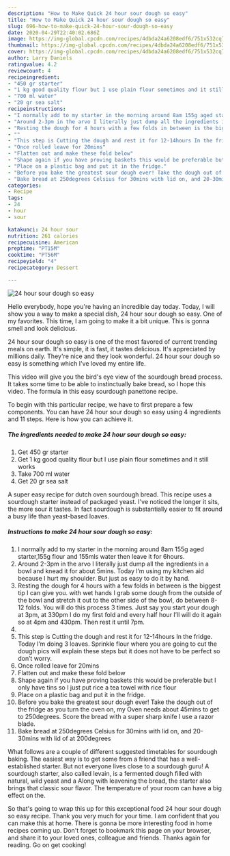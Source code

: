 ```yaml
---
description: "How to Make Quick 24 hour sour dough so easy"
title: "How to Make Quick 24 hour sour dough so easy"
slug: 696-how-to-make-quick-24-hour-sour-dough-so-easy
date: 2020-04-29T22:40:02.686Z
image: https://img-global.cpcdn.com/recipes/4dbda24a6208edf6/751x532cq70/24-hour-sour-dough-so-easy-recipe-main-photo.jpg
thumbnail: https://img-global.cpcdn.com/recipes/4dbda24a6208edf6/751x532cq70/24-hour-sour-dough-so-easy-recipe-main-photo.jpg
cover: https://img-global.cpcdn.com/recipes/4dbda24a6208edf6/751x532cq70/24-hour-sour-dough-so-easy-recipe-main-photo.jpg
author: Larry Daniels
ratingvalue: 4.2
reviewcount: 4
recipeingredient:
- "450 gr starter"
- "1 kg good quality flour but I use plain flour sometimes and it still works"
- "700 ml water"
- "20 gr sea salt"
recipeinstructions:
- "I normally add to my starter in the morning around 8am 155g aged starter,155g flour and 155mls water then leave it for 6hours."
- "Around 2-3pm in the arvo I literally just dump all the ingredients in a bowl and knead it for about 5mins. Today I’m using my kitchen aid because I hurt my shoulder. But just as easy to do it by hand."
- "Resting the dough for 4 hours with a few folds in between is the biggest tip I can give you. with wet hands I grab some dough from the outside of the bowl and stretch it out to the other side of the bowl, do between 8-12 folds. You will do this process 3 times. Just say you start your dough at 3pm, at 330pm I do my first fold and every half hour I’ll will do it again so at 4pm and 430pm. Then rest it until 7pm."
- ""
- "This step is Cutting the dough and rest it for 12-14hours In the fridge. Today I’m doing 3 loaves. Sprinkle flour where you are going to cut the dough pics will explain these steps but it does not have to be perfect so don’t worry."
- "Once rolled leave for 20mins"
- "Flatten out and make these fold below"
- "Shape again if you have proving baskets this would be preferable but I only have tins so I just put rice a tea towel with rice flour"
- "Place on a plastic bag and put it in the fridge."
- "Before you bake the greatest sour dough ever! Take the dough out of the fridge as you turn the oven on, my Oven needs about 45mins to get to 250degrees. Score the bread with a super sharp knife I use a razor blade."
- "Bake bread at 250degrees Celsius for 30mins with lid on, and 20-30mins with lid of at 200degrees"
categories:
- Recipe
tags:
- 24
- hour
- sour

katakunci: 24 hour sour 
nutrition: 261 calories
recipecuisine: American
preptime: "PT15M"
cooktime: "PT56M"
recipeyield: "4"
recipecategory: Dessert

---
```



![24 hour sour dough so easy](https://img-global.cpcdn.com/recipes/4dbda24a6208edf6/751x532cq70/24-hour-sour-dough-so-easy-recipe-main-photo.jpg)

Hello everybody, hope you're having an incredible day today. Today, I will show you a way to make a special dish, 24 hour sour dough so easy. One of my favorites. This time, I am going to make it a bit unique. This is gonna smell and look delicious.

24 hour sour dough so easy is one of the most favored of current trending meals on earth. It's simple, it is fast, it tastes delicious. It's appreciated by millions daily. They're nice and they look wonderful. 24 hour sour dough so easy is something which I've loved my entire life.

This video will give you the bird&#39;s eye view of the sourdough bread process. It takes some time to be able to instinctually bake bread, so I hope this video. The formula in this easy sourdough panettone recipe.


To begin with this particular recipe, we have to first prepare a few components. You can have 24 hour sour dough so easy using 4 ingredients and 11 steps. Here is how you can achieve it.

<!--inarticleads1-->

##### The ingredients needed to make 24 hour sour dough so easy:

1. Get 450 gr starter
1. Get 1 kg good quality flour but I use plain flour sometimes and it still works
1. Take 700 ml water
1. Get 20 gr sea salt


A super easy recipe for dutch oven sourdough bread. This recipe uses a sourdough starter instead of packaged yeast. I&#39;ve noticed the longer it sits, the more sour it tastes. In fact sourdough is substantially easier to fit around a busy life than yeast-based loaves. 

<!--inarticleads2-->

##### Instructions to make 24 hour sour dough so easy:

1. I normally add to my starter in the morning around 8am 155g aged starter,155g flour and 155mls water then leave it for 6hours.
1. Around 2-3pm in the arvo I literally just dump all the ingredients in a bowl and knead it for about 5mins. Today I’m using my kitchen aid because I hurt my shoulder. But just as easy to do it by hand.
1. Resting the dough for 4 hours with a few folds in between is the biggest tip I can give you. with wet hands I grab some dough from the outside of the bowl and stretch it out to the other side of the bowl, do between 8-12 folds. You will do this process 3 times. Just say you start your dough at 3pm, at 330pm I do my first fold and every half hour I’ll will do it again so at 4pm and 430pm. Then rest it until 7pm.
1. 
1. This step is Cutting the dough and rest it for 12-14hours In the fridge. Today I’m doing 3 loaves. Sprinkle flour where you are going to cut the dough pics will explain these steps but it does not have to be perfect so don’t worry.
1. Once rolled leave for 20mins
1. Flatten out and make these fold below
1. Shape again if you have proving baskets this would be preferable but I only have tins so I just put rice a tea towel with rice flour
1. Place on a plastic bag and put it in the fridge.
1. Before you bake the greatest sour dough ever! Take the dough out of the fridge as you turn the oven on, my Oven needs about 45mins to get to 250degrees. Score the bread with a super sharp knife I use a razor blade.
1. Bake bread at 250degrees Celsius for 30mins with lid on, and 20-30mins with lid of at 200degrees


What follows are a couple of different suggested timetables for sourdough baking. The easiest way is to get some from a friend that has a well-established starter. But not everyone lives close to a sourdough guru! A sourdough starter, also called levain, is a fermented dough filled with natural, wild yeast and a Along with leavening the bread, the starter also brings that classic sour flavor. The temperature of your room can have a big effect on the. 

So that's going to wrap this up for this exceptional food 24 hour sour dough so easy recipe. Thank you very much for your time. I am confident that you can make this at home. There is gonna be more interesting food in home recipes coming up. Don't forget to bookmark this page on your browser, and share it to your loved ones, colleague and friends. Thanks again for reading. Go on get cooking!
